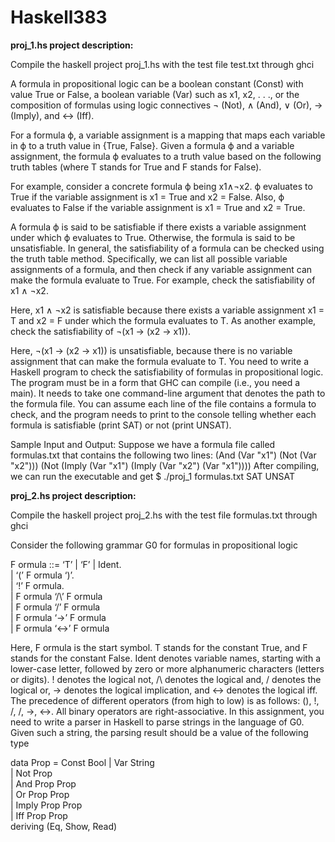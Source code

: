 # Haskell383
**proj_1.hs project description:**

Compile the haskell project proj_1.hs with the test file test.txt through ghci


A formula in propositional logic can be a boolean constant (Const) with value True or False, a
boolean variable (Var) such as x1, x2, . . ., or the composition of formulas using logic connectives ¬ (Not), ∧
(And), ∨ (Or), → (Imply), and ↔ (Iff).

For a formula ϕ, a variable assignment is a mapping that maps each variable in ϕ to a truth value in
{True, False}. Given a formula ϕ and a variable assignment, the formula ϕ evaluates to a truth value based
on the following truth tables (where T stands for True and F stands for False).

For example, consider a concrete formula ϕ being x1∧¬x2. ϕ evaluates to True if the variable assignment
is x1 = True and x2 = False. Also, ϕ evaluates to False if the variable assignment is x1 = True and
x2 = True.

A formula ϕ is said to be satisfiable if there exists a variable assignment under which ϕ evaluates to True.
Otherwise, the formula is said to be unsatisfiable. In general, the satisfiability of a formula can be checked
using the truth table method. Specifically, we can list all possible variable assignments of a formula, and
then check if any variable assignment can make the formula evaluate to True.
For example, check the satisfiability of x1 ∧ ¬x2.

Here, x1 ∧ ¬x2 is satisfiable because there exists a variable assignment x1 = T and x2 = F under which
the formula evaluates to T.
As another example, check the satisfiability of ¬(x1 → (x2 → x1)).

Here, ¬(x1 → (x2 → x1)) is unsatisfiable, because there is no variable assignment that can make the
formula evaluate to T.
You need to write a Haskell program to check the satisfiability of formulas in propositional logic. The
program must be in a form that GHC can compile (i.e., you need a main). It needs to take one command-line
argument that denotes the path to the formula file. You can assume each line of the file contains a formula
to check, and the program needs to print to the console telling whether each formula is satisfiable (print
SAT) or not (print UNSAT).

Sample Input and Output:
Suppose we have a formula file called formulas.txt that contains the following two lines:
(And (Var "x1") (Not (Var "x2")))
(Not (Imply (Var "x1") (Imply (Var "x2") (Var "x1"))))
After compiling, we can run the executable and get
$ ./proj_1 formulas.txt
SAT
UNSAT




**proj_2.hs project description:**

Compile the haskell project proj_2.hs with the test file formulas.txt through ghci

Consider the following grammar G0 for formulas in propositional logic

F ormula ::= ‘T’ | ‘F’ | Ident.  
| ‘(’ F ormula ‘)’.  
| ‘!’ F ormula.  
| F ormula ‘/\’ F ormula    
| F ormula ‘\/’ F ormula     
| F ormula ‘->’ F ormula      
| F ormula ‘<->’ F ormula

Here, F ormula is the start symbol. T stands for the constant True, and F stands for the constant False.
Ident denotes variable names, starting with a lower-case letter, followed by zero or more alphanumeric
characters (letters or digits). ! denotes the logical not, /\ denotes the logical and, \/ denotes the logical or,
-> denotes the logical implication, and <-> denotes the logical iff. The precedence of different operators
(from high to low) is as follows: (), !, /\, \/, ->, <->. All binary operators are right-associative.
In this assignment, you need to write a parser in Haskell to parse strings in the language of G0. Given
such a string, the parsing result should be a value of the following type

data Prop = Const Bool
| Var String   
| Not Prop      
| And Prop Prop    
| Or Prop Prop   
| Imply Prop Prop   
| Iff Prop Prop   
deriving (Eq, Show, Read)






